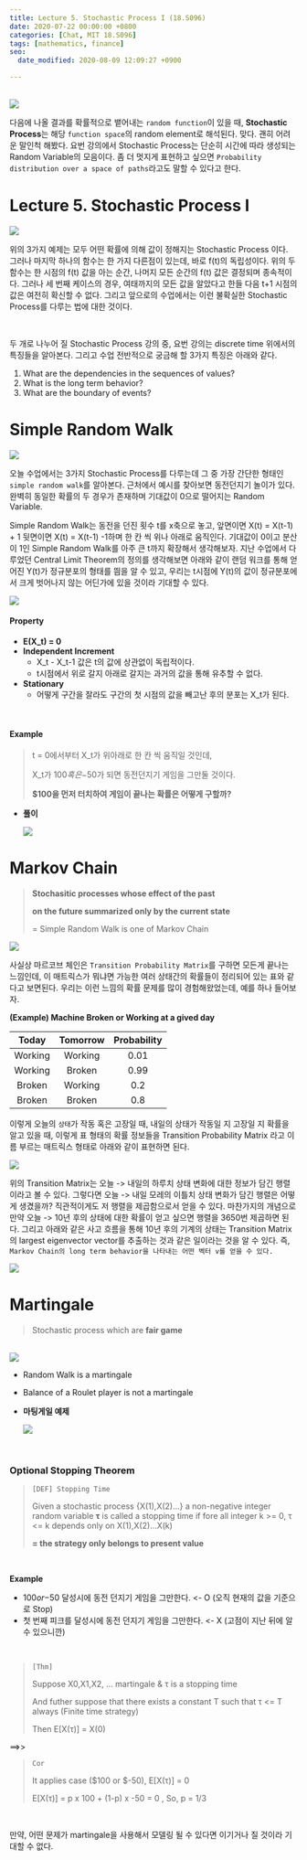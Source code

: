```yaml
---
title: Lecture 5. Stochastic Process I (18.S096)
date: 2020-07-22 00:00:00 +0800
categories: [Chat, MIT 18.S096]
tags: [mathematics, finance]
seo:
  date_modified: 2020-08-09 12:09:27 +0900

---
```


<br/>

<img src="/assets/img/chat/s096_5/s096_5_1.jpg">  

다음에 나올 결과를 확률적으로 뱉어내는 `random function`이 있을 때, **Stochastic Process**는 해당 `function space`의 random element로 해석된다. 맞다. 괜히 어려운 말인척 해봤다. 요번 강의에서 Stochastic Process는 단순히 시간에 따라 생성되는 Random Variable의 모음이다. 좀 더 멋지게 표현하고 싶으면  `Probability distribution over a space of paths`라고도 말할 수 있다고 한다.



# <b>Lecture 5. Stochastic Process</b> I

<img src="/assets/img/chat/s096_5/s096_5_2.jpg">

위의 3가지 예제는 모두 어떤 확률에 의해 값이 정해지는 Stochastic Process 이다. 그러나 마지막 하나의 함수는 한 가지 다른점이 있는데, 바로 f(t)의 독립성이다. 위의 두 함수는 한 시점의 f(t) 값을 아는 순간, 나머지 모든 순간의 f(t) 값은 결정되며 종속적이다. 그러나 세 번째 케이스의 경우, 여태까지의 모든 값을 알았다고 한들 다음 t+1 시점의 값은 여전히 확신할 수 없다. 그리고 앞으로의 수업에서는 이런 불확실한 Stochastic Process를 다루는 법에 대한 것이다.  

<br/>

두 개로 나누어 질 Stochastic Process 강의 중, 요번 강의는 discrete time 위에서의 특징들을 알아본다. 그리고 수업 전반적으로 궁금해 할 3가지 특징은 아래와 같다.  

1. What are the dependencies in the sequences of values?
2. What is the long term behavior?
3. What are the boundary of events?  

# <b>Simple Random Walk</b>

<img src="/assets/img/chat/s096_5/s096_5_3.jpg">

오늘 수업에서는 3가지 Stochastic Process를 다루는데 그 중 가장 간단한 형태인 `simple random walk`를 알아본다. 근처에서 예시를 찾아보면 동전던지기 놀이가 있다. 완벽히 동일한 확률의 두 경우가 존재하며 기대값이 0으로 떨어지는 Random Variable. 

Simple Random Walk는 동전을 던진 횟수 t를 x축으로 놓고, 앞면이면 X(t) = X(t-1) + 1 뒷면이면 X(t) = X(t-1) -1하며 한 칸 씩 위나 아래로 움직인다. 기대값이 0이고 분산이 1인 Simple Random Walk를 아주 큰 t까지 확장해서 생각해보자. 지난 수업에서 다루었던 Central Limit Theorem의 정의를 생각해보면 아래와 같이 랜덤 워크를 통해 얻어진 Y(t)가 정규분포의 형태를 띔을 알 수 있고, 우리는 t시점에 Y(t)의 값이 정규분포에서 크게 벗어나지 않는 어딘가에 있을 것이라 기대할 수 있다.

<img src="/assets/img/chat/s096_5/s096_5_4.jpg">

<br/>

#### Property

- **E(X_t) = 0**
- **Independent Increment**
  - X_t - X_t-1 값은 t의 값에 상관없이 독립적이다.
  - t시점에서 위로 갈지 아래로 갈지는 과거의 값을 통해 유추할 수 없다.
- **Stationary**
  - 어떻게 구간을 잘라도 구간의 첫 시점의 값을 빼고난 후의 분포는 X_t가 된다.

<br/>

#### Example

> t = 0에서부터 X_t가 위아래로 한 칸 씩 움직일 것인데, 
>
> X_t가 $100 혹은 -$50가 되면 동전던지기 게임을 그만둘 것이다. 
>
> **$100을 먼저 터치하여 게임이 끝나는 확률은 어떻게 구할까?**

- **풀이**

  <img src="/assets/img/chat/s096_5/s096_5_5.jpg">



# <b>Markov Chain</b>

> **Stochasitic processes whose effect of the past** 
>
> **on the future summarized only by the current state**
>
> = Simple Random Walk is one of Markov Chain

<img src="/assets/img/chat/s096_5/s096_5_6.jpg">

<br/>

사실상 마르코브 체인은 `Transition Probability Matrix`를 구하면 모든게 끝나는 느낌인데, 이 매트릭스가 뭐냐면 가능한 여러 상태간의 확률들이 정리되어 있는 표와 같다고 보면된다. 우리는 이런 느낌의 확률 문제를 많이 경험해왔었는데, 예를 하나 들어보자.

**(Example) Machine Broken or Working at a gived day**

| <center>Today</center>   | <center>Tomorrow</center> | <center>Probability</center> |
| :----------------------- | :-----------------------: | ---------------------------: |
| <center>Working</center> | <center>Working</center>  |        <center>0.01</center> |
| <center>Working</center> |  <center>Broken</center>  |        <center>0.99</center> |
| <center>Broken</center>  | <center>Working</center>  |         <center>0.2</center> |
| <center>Broken</center>  |  <center>Broken</center>  |         <center>0.8</center> |

이렇게 오늘의 `상태`가 작동 혹은 고장일 때, 내일의 상태가 작동일 지 고장일 지 확률을 알고 있을 때, 이렇게 표 형태의 확률 정보들을 Transition Probability Matrix 라고 이름 부르는 매트릭스 형태로 아래와 같이 표현하면 된다. 

<img src="/assets/img/chat/s096_5/s096_5_7.jpg">

위의 Transition Matrix는 오늘 -> 내일의 하루치 상태 변화에 대한 정보가 담긴 행렬이라고 볼 수 있다. 그렇다면 오늘 -> 내일 모레의 이틀치 상태 변화가 담긴 행렬은 어떻게 생겼을까? 직관적이게도 저 행렬을 제곱함으로서 얻을 수 있다. 마찬가지의 개념으로 만약 오늘 -> 10년 후의 상태에 대한 확률이 얻고 싶으면 행렬을 3650번 제곱하면 된다.  그리고 아래와 같은 사고 흐름을 통해 10년 후의 기계의 상태는 Transition Matrix의 largest eigenvector vector를 추출하는 것과 같은 일이라는 것을 알 수 있다. 즉, `Markov Chain의 long term behavior을 나타내는 어떤 벡터 v를 얻을 수 있다.`

<img src="/assets/img/chat/s096_5/s096_5_8.jpg">



# <b>Martingale</b>

> Stochastic process which are **fair game**

<br/>

<img src="/assets/img/chat/s096_5/s096_5_9.jpg">

- Random Walk is a martingale

- Balance of a Roulet player is not a martingale

- **마팅게일 예제**

  <img src="/assets/img/chat/s096_5/s096_5_10.JPG">

<br/>

### <b>Optional Stopping Theorem</b>

> `[DEF] Stopping Time`
>
> Given a stochastic process {X(1),X(2)...} a non-negative integer random variable **τ** is called a stopping time if fore all integer k >= 0, τ <= k depends only on X(1),X(2)...X(k)
>
> **= the strategy only belongs to present value**

<br/>

<b>Example</b>

- $100 or -$50 달성시에 동전 던지기 게임을 그만한다.  <-  O (오직 현재의 값을 기준으로 Stop)
- 첫 번째 피크를 달성시에 동전 던지기 게임을 그만한다.  <-  X (고점이 지난 뒤에 알 수 있으니깐)

<br/>

> `[Thm] `
>
> Suppose X0,X1,X2, ... martingale &  τ  is a stopping time
>
> And futher suppose that there exists a constant T such that τ  <= T  always (Finite time strategy)
>
> Then E[X(τ)] = X(0)

==>>

> `Cor`
>
> It applies case ($100 or $-50), E[X(τ)] = 0
>
> E[X(τ)] = p x 100 + (1-p) x -50 = 0     ,    So, p = 1/3

<br/>

만약, 어떤 문제가 martingale을 사용해서 모델링 될 수 있다면 이기거나 질 것이라 기대할 수 없다.

